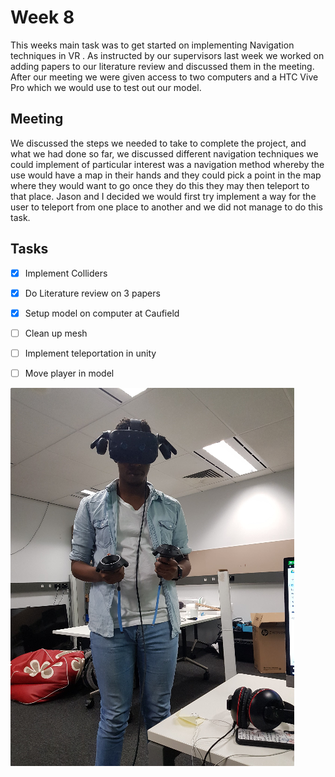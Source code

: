 # Week 8

This weeks main task was to get started on implementing Navigation techniques in VR . As instructed by our supervisors 
last week we worked on adding papers to our literature review and discussed them in the meeting. After our meeting we 
were given access to two computers and a HTC Vive Pro which we would use to test out our model. 

## Meeting

We discussed the steps we needed to take to complete the project, and what we had done so far, we discussed 
different navigation techniques we could implement of particular interest was a navigation method whereby the use would 
have a map in their hands and they could pick a point in the map where they would want to go once they do this  they may 
then teleport to that place. Jason and I decided we would first try implement a way for the user to teleport from one 
place to another and we did not manage to do this task.

## Tasks

* [x] Implement Colliders
* [x] Do Literature review on 3 papers 
* [x] Setup model on computer at Caufield
* [ ] Clean up mesh 
* [ ] Implement teleportation in unity 
* [ ] Move player in model 



![alt text](https://github.com/FIT2082/28244699_RESEARCH_NOTEBOOK/blob/master/week8_images/c237b8bb.png "Image of HTC Vive pro")



